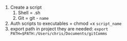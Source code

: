 <!-- https://levelup.gitconnected.com/automate-repetitive-tasks-with-custom-git-commands-76a4b71d262f -->
1. Create a script
    1. Shell = .sh
    2. Git = git - `name`
2. Auth scripts to executables = chmod +x `script_name`
3. export path in project they are needed: `export PATH=$PATH:/Users/chris/Documents/gitComms`
